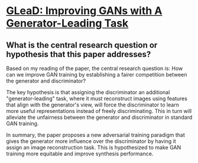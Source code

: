 # [GLeaD: Improving GANs with A Generator-Leading Task](https://arxiv.org/abs/2212.03752)

## What is the central research question or hypothesis that this paper addresses?

 Based on my reading of the paper, the central research question is: How can we improve GAN training by establishing a fairer competition between the generator and discriminator? 

The key hypothesis is that assigning the discriminator an additional "generator-leading" task, where it must reconstruct images using features that align with the generator's view, will force the discriminator to learn more useful representations instead of freely discriminating. This in turn will alleviate the unfairness between the generator and discriminator in standard GAN training.

In summary, the paper proposes a new adversarial training paradigm that gives the generator more influence over the discriminator by having it assign an image reconstruction task. This is hypothesized to make GAN training more equitable and improve synthesis performance.
